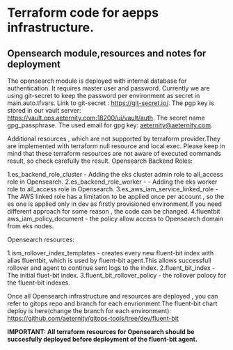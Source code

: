 # Terraform code for aepps infrastructure.

## Opensearch module,resources and notes for deployment

The opensearch module is deployed with internal database for authentication.
It requires master user and password. 
Currently we are using git-secret to keep the password per environment as secret in main.auto.tfvars.
Link to git-secret : https://git-secret.io/.
The pgp key is stored in our vault server: https://vault.ops.aeternity.com:18200/ui/vault/auth.
The secret name gpg_passphrase.
The used email for gpg key: aeternity@aeternity.com.

Additional resources , which are not supported by terraform provider.They are implemented with terraform null resource and local exec. Please keep in mind that these terraform resources are not aware of executed commands result, so check carefully the result.
Opensearch Backend Roles: 

1.es_backend_role_cluster - Adding the eks cluster admin role to all_access role in Opensearch.
2.es_backend_role_worker - - Adding the eks worker role to all_access role in Opensearch.
3.es_aws_iam_service_linked_role - The AWS linked role has a limitation to be applied once per account , so the es one is applied only in dev as firstly provisioned environment.If you need different approach for some reason , the code can be changed.
4.fluentbit aws_iam_policy_document - the policy allow access to Opensearch domain from eks nodes.

Opensearch resources:

1.ism_rollover_index_templates - creates every new fluent-bit index with alias fluentbit, which is used by fluent-bit agent.This allows successfull rollover and agent to continue sent logs to the index.
2.fluent_bit_index - The initial fluet-bit index.
3.fluent_bit_rollover_policy - the rollover polocy for the fluent-bit indexes. 

Once all Opensearch infrastructure and resources are deployed , you can refer to gitops repo and branch for each envrionment.The fluent-bit chart deploy is here(change the branch for each environment): https://github.com/aeternity/gitops-tools/tree/dev/fluent-bit

**IMPORTANT: All terraform resources for Opensearch should be succesfully deployed before deployment of the fluent-bit agent.**
